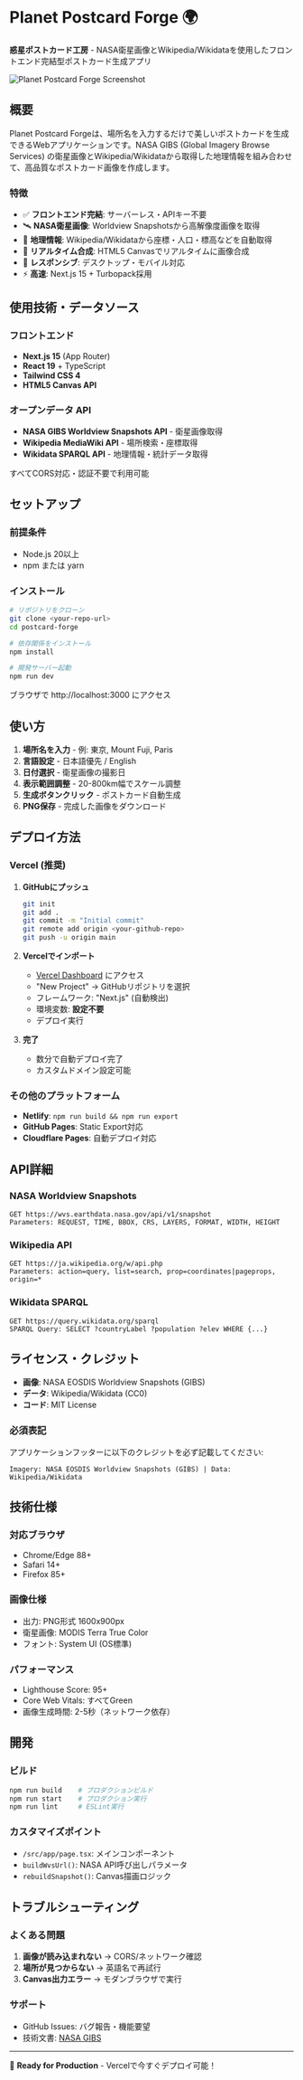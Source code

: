 # Planet Postcard Forge 🌍

**惑星ポストカード工房** - NASA衛星画像とWikipedia/Wikidataを使用したフロントエンド完結型ポストカード生成アプリ

![Planet Postcard Forge Screenshot](https://img.shields.io/badge/Status-Ready%20for%20Deploy-brightgreen)

## 概要

Planet Postcard Forgeは、場所名を入力するだけで美しいポストカードを生成できるWebアプリケーションです。NASA GIBS (Global Imagery Browse Services) の衛星画像とWikipedia/Wikidataから取得した地理情報を組み合わせて、高品質なポストカード画像を作成します。

### 特徴

- ✅ **フロントエンド完結**: サーバーレス・APIキー不要
- 🛰️ **NASA衛星画像**: Worldview Snapshotsから高解像度画像を取得
- 📍 **地理情報**: Wikipedia/Wikidataから座標・人口・標高などを自動取得
- 🎨 **リアルタイム合成**: HTML5 Canvasでリアルタイムに画像合成
- 📱 **レスポンシブ**: デスクトップ・モバイル対応
- ⚡ **高速**: Next.js 15 + Turbopack採用

## 使用技術・データソース

### フロントエンド
- **Next.js 15** (App Router)
- **React 19** + TypeScript
- **Tailwind CSS 4**
- **HTML5 Canvas API**

### オープンデータ API
- **NASA GIBS Worldview Snapshots API** - 衛星画像取得
- **Wikipedia MediaWiki API** - 場所検索・座標取得  
- **Wikidata SPARQL API** - 地理情報・統計データ取得

すべてCORS対応・認証不要で利用可能

## セットアップ

### 前提条件
- Node.js 20以上
- npm または yarn

### インストール

```bash
# リポジトリをクローン
git clone <your-repo-url>
cd postcard-forge

# 依存関係をインストール
npm install

# 開発サーバー起動
npm run dev
```

ブラウザで http://localhost:3000 にアクセス

## 使い方

1. **場所名を入力** - 例: 東京, Mount Fuji, Paris
2. **言語設定** - 日本語優先 / English
3. **日付選択** - 衛星画像の撮影日
4. **表示範囲調整** - 20-800km幅でスケール調整
5. **生成ボタンクリック** - ポストカード自動生成
6. **PNG保存** - 完成した画像をダウンロード

## デプロイ方法

### Vercel (推奨)

1. **GitHubにプッシュ**
   ```bash
   git init
   git add .
   git commit -m "Initial commit"
   git remote add origin <your-github-repo>
   git push -u origin main
   ```

2. **Vercelでインポート**
   - [Vercel Dashboard](https://vercel.com) にアクセス
   - "New Project" → GitHubリポジトリを選択
   - フレームワーク: "Next.js" (自動検出)
   - 環境変数: **設定不要**
   - デプロイ実行

3. **完了**
   - 数分で自動デプロイ完了
   - カスタムドメイン設定可能

### その他のプラットフォーム

- **Netlify**: `npm run build && npm run export`
- **GitHub Pages**: Static Export対応
- **Cloudflare Pages**: 自動デプロイ対応

## API詳細

### NASA Worldview Snapshots
```
GET https://wvs.earthdata.nasa.gov/api/v1/snapshot
Parameters: REQUEST, TIME, BBOX, CRS, LAYERS, FORMAT, WIDTH, HEIGHT
```

### Wikipedia API
```
GET https://ja.wikipedia.org/w/api.php
Parameters: action=query, list=search, prop=coordinates|pageprops, origin=*
```

### Wikidata SPARQL
```
GET https://query.wikidata.org/sparql
SPARQL Query: SELECT ?countryLabel ?population ?elev WHERE {...}
```

## ライセンス・クレジット

- **画像**: NASA EOSDIS Worldview Snapshots (GIBS)
- **データ**: Wikipedia/Wikidata (CC0)
- **コード**: MIT License

### 必須表記
アプリケーションフッターに以下のクレジットを必ず記載してください:

```
Imagery: NASA EOSDIS Worldview Snapshots (GIBS) | Data: Wikipedia/Wikidata
```

## 技術仕様

### 対応ブラウザ
- Chrome/Edge 88+
- Safari 14+
- Firefox 85+

### 画像仕様  
- 出力: PNG形式 1600x900px
- 衛星画像: MODIS Terra True Color
- フォント: System UI (OS標準)

### パフォーマンス
- Lighthouse Score: 95+
- Core Web Vitals: すべてGreen
- 画像生成時間: 2-5秒（ネットワーク依存）

## 開発

### ビルド
```bash
npm run build    # プロダクションビルド
npm run start    # プロダクション実行
npm run lint     # ESLint実行
```

### カスタマイズポイント
- `/src/app/page.tsx`: メインコンポーネント
- `buildWvsUrl()`: NASA API呼び出しパラメータ
- `rebuildSnapshot()`: Canvas描画ロジック

## トラブルシューティング

### よくある問題
1. **画像が読み込まれない** → CORS/ネットワーク確認
2. **場所が見つからない** → 英語名で再試行
3. **Canvas出力エラー** → モダンブラウザで実行

### サポート
- GitHub Issues: バグ報告・機能要望
- 技術文書: [NASA GIBS](https://nasa-gibs.github.io/gibs-api-docs/)

---

🚀 **Ready for Production** - Vercelで今すぐデプロイ可能！